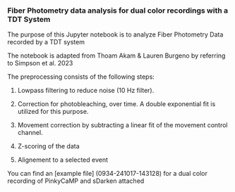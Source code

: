 ### Fiber Photometry data analysis for dual color recordings with a TDT System

The purpose of this Jupyter notebook is to analyze Fiber Photometry Data recorded by a TDT system

The notebook is  adapted from  Thoam Akam & Lauren Burgeno by referring to Simpson et al. 2023

The preprocessing consists of the following steps:

  1. Lowpass filtering to reduce noise (10 Hz filter).

  2. Correction for photobleaching, over time. A double exponential fit is utilized for this purpose.
  
  3. Movement correction by subtracting a linear fit of the movement control channel.

  4.  Z-scoring of the data
    
  5. Alignement to a selected event

You can find an [example file] (0934-241017-143128) for a dual color recording of PinkyCaMP and sDarken attached
